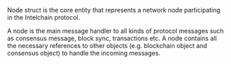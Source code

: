 Node struct is the core entity that represents a network node participating in the Intelchain protocol.

A node is the main message handler to all kinds of protocol messages such as consensus message, block sync, transactions etc. A node contains all the necessary references to other objects (e.g. blockchain object and consensus object) to handle the incoming messages.